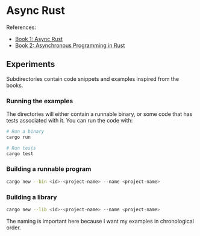# Async Rust

References:

- [Book 1: Async Rust](https://www.oreilly.com/library/view/async-rust/9781098149086/)
- [Book 2: Asynchronous Programming in Rust](https://www.packtpub.com/en-mt/product/asynchronous-programming-in-rust-9781805128137)

## Experiments

Subdirectories contain code snippets and examples inspired from the books.

### Running the examples

The directories will either contain a runnable binary, or some code that has tests associated with it. You can run the code with:

```bash
# Run a binary
cargo run
```

```bash
# Run tests
cargo test
```

### Building a runnable program

```bash
cargo new --bin <id>-<project-name> --name <project-name>
```

### Building a library

```bash
cargo new --lib <id>-<project-name> --name <project-name>
```

The naming is important here because I want my examples in chronological order.